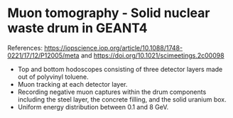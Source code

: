 # Muon tomography - Solid nuclear waste drum in GEANT4
References: https://iopscience.iop.org/article/10.1088/1748-0221/17/12/P12005/meta and https://doi.org/10.1021/scimeetings.2c00098 <br/>
* Top and bottom hodoscopes consisting of three detector layers made out of polyvinyl toluene.
* Muon tracking at each detector layer.
* Recording negative muon captures within the drum components including the steel layer, the concrete filling, and the solid uranium box.
* Uniform energy distribution between 0.1 and 8 GeV. 
